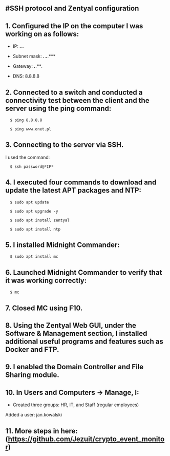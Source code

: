 #SSH protocol and Zentyal configuration
---

## 1. Configured the IP on the computer I was working on as follows:
  
*  IP: ***.***.***.***
  
 * Subnet mask: ***.***.***.***.***
  
 * Gateway: ***.***.***.*
  
*  DNS: 8.8.8.8


## 2. Connected to a switch and conducted a connectivity test between the client and the server using the ping command:
```
  $ ping 8.8.8.8
```
```
  $ ping www.onet.pl
```

## 3. Connecting to the server via SSH.
I used the command:
```
  $ ssh password@*IP*
```

## 4. I executed four commands to download and update the latest APT packages and NTP:
```
  $ sudo apt update
  ```
```
  $ sudo apt upgrade -y
  ```
```
  $ sudo apt install zentyal
  ```
```
  $ sudo apt install ntp
```

## 5. I installed Midnight Commander:
```
  $ sudo apt install mc
  ```

## 6. Launched Midnight Commander to verify that it was working correctly:
```
  $ mc

```
## 7. Closed MC using F10.


## 8. Using the Zentyal Web GUI, under the Software & Management section, I installed additional useful programs and features such as Docker and FTP.


## 9. I enabled the Domain Controller and File Sharing module.


## 10. In Users and Computers → Manage, I:

*  Created three groups: HR, IT, and Staff (regular employees)
  
  Added a user: jan.kowalski


## 11. More steps in here:(https://github.com/Jezuit/crypto_event_monitor)
